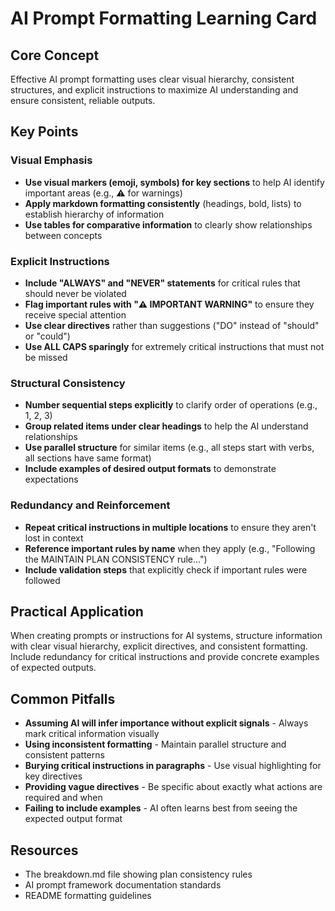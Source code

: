 # AI Prompt Formatting Learning Card

## Core Concept
Effective AI prompt formatting uses clear visual hierarchy, consistent structures, and explicit instructions to maximize AI understanding and ensure consistent, reliable outputs.

## Key Points

### Visual Emphasis
* **Use visual markers (emoji, symbols) for key sections** to help AI identify important areas (e.g., ⚠️ for warnings)
* **Apply markdown formatting consistently** (headings, bold, lists) to establish hierarchy of information
* **Use tables for comparative information** to clearly show relationships between concepts

### Explicit Instructions
* **Include "ALWAYS" and "NEVER" statements** for critical rules that should never be violated
* **Flag important rules with "⚠️ IMPORTANT WARNING"** to ensure they receive special attention
* **Use clear directives** rather than suggestions ("DO" instead of "should" or "could")
* **Use ALL CAPS sparingly** for extremely critical instructions that must not be missed

### Structural Consistency
* **Number sequential steps explicitly** to clarify order of operations (e.g., 1, 2, 3)
* **Group related items under clear headings** to help the AI understand relationships
* **Use parallel structure** for similar items (e.g., all steps start with verbs, all sections have same format)
* **Include examples of desired output formats** to demonstrate expectations

### Redundancy and Reinforcement
* **Repeat critical instructions in multiple locations** to ensure they aren't lost in context
* **Reference important rules by name** when they apply (e.g., "Following the MAINTAIN PLAN CONSISTENCY rule...")
* **Include validation steps** that explicitly check if important rules were followed

## Practical Application
When creating prompts or instructions for AI systems, structure information with clear visual hierarchy, explicit directives, and consistent formatting. Include redundancy for critical instructions and provide concrete examples of expected outputs.

## Common Pitfalls
* **Assuming AI will infer importance without explicit signals** - Always mark critical information visually
* **Using inconsistent formatting** - Maintain parallel structure and consistent patterns
* **Burying critical instructions in paragraphs** - Use visual highlighting for key directives
* **Providing vague directives** - Be specific about exactly what actions are required and when
* **Failing to include examples** - AI often learns best from seeing the expected output format

## Resources
* The breakdown.md file showing plan consistency rules
* AI prompt framework documentation standards
* README formatting guidelines
